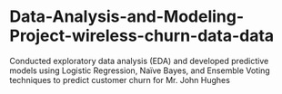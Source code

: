 # Data-Analysis-and-Modeling-Project-wireless-churn-data-data
Conducted exploratory data analysis (EDA) and developed predictive models using Logistic Regression, Naïve Bayes, and Ensemble Voting techniques to predict customer churn for Mr. John Hughes
